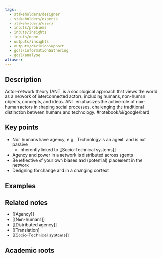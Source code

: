 ```yaml
---
tags:
  - stakeholders/designer
  - stakeholders/experts
  - stakeholders/users
  - inputs/problems
  - inputs/insights
  - inputs/none
  - outputs/insights
  - outputs/decisionSupport
  - goal/informationGathering
  - goal/analyse
aliases:
---
```


## Description
Actor-network theory (ANT) is a sociological approach that views the world as a network of interconnected actors, including humans, non-human objects, concepts, and ideas. ANT emphasizes the active role of non-human actors in shaping social processes, challenging the traditional distinction between humans and technology.  #notebook/ai/google/bard

## Key points
- Non humans have agency, e.g., Technology is an agent, and is not passive
	- Inherently linked to [[Socio-Technical systems]]
- Agency and power in a network is distributed across agents
- Be reflective of your own biases and (potential) placement in the network
- Designing for change and in a changing context 

## Examples 


## Related notes 
- [[Agency]]
- [[Non-humans]]
- [[Distributed agency]]
- [[Translation]]
- [[Socio-Technical systems]]

## Academic roots
